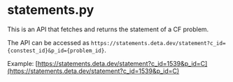 # statements.py
This is an API that fetches and returns the statement of a CF problem. 

The API can be accessed as `https://statements.deta.dev/statement?c_id={constest_id}&p_id={problem_id}`.


Example: [https://statements.deta.dev/statement?c_id=1539&p_id=C](https://statements.deta.dev/statement?c_id=1539&p_id=C)